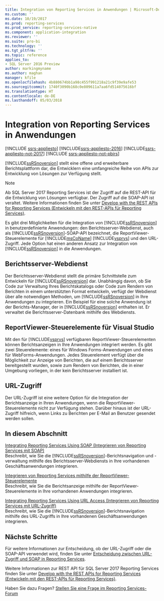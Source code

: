 ```yaml
---
title: Integration von Reporting Services in Anwendungen | Microsoft-Dokumentation
ms.custom: ''
ms.date: 10/19/2017
ms.prod: reporting-services
ms.prod_service: reporting-services-native
ms.component: application-integration
ms.reviewer: ''
ms.suite: pro-bi
ms.technology: ''
ms.tgt_pltfrm: ''
ms.topic: reference
applies_to:
- SQL Server 2016 Preview
author: markingmyname
ms.author: maghan
manager: kfile
ms.openlocfilehash: 4b880674bb1a98c455f991218a21c9f39e9afe53
ms.sourcegitcommit: 1740f3090b168c0e809611a7aa6fd514075616bf
ms.translationtype: HT
ms.contentlocale: de-DE
ms.lasthandoff: 05/03/2018
---
```

# <a name="integrating-reporting-services-into-applications"></a>Integration von Reporting Services in Anwendungen

[!INCLUDE [ssrs-appliesto](../../includes/ssrs-appliesto.md)] [!INCLUDE[ssrs-appliesto-2016](../../includes/ssrs-appliesto-2016.md)] [!INCLUDE[ssrs-appliesto-not-2017](../../includes/ssrs-appliesto-not-2017.md)] [!INCLUDE [ssrs-appliesto-not-pbirs](../../includes/ssrs-appliesto-not-pbirs.md)]

  [!INCLUDE[ssRSnoversion](../../includes/ssrsnoversion-md.md)] stellt eine offene und erweiterbare Berichtsplattform dar, die Entwicklern eine umfangreiche Reihe von APIs zur Entwicklung von Lösungen zur Verfügung stellt.

> [!NOTE]
> Ab SQL Server 2017 Reporting Services ist der Zugriff auf die REST-API für die Entwicklung von Lösungen verfügbar. Der Zugriff auf die SOAP-API ist veraltet. Weitere Informationen finden Sie unter [Develop with the REST APIs for Reporting Services (Entwickeln mit den REST-APIs für Reporting Services)](../developer/rest-api.md).
  
 Es gibt drei Möglichkeiten für die Integration von [!INCLUDE[ssRSnoversion](../../includes/ssrsnoversion-md.md)] in benutzerdefinierte Anwendungen: den Berichtsserver-Webdienst, auch als [!INCLUDE[ssRSnoversion](../../includes/ssrsnoversion-md.md)]-SOAP-API bezeichnet, die ReportViewer-Steuerelemente für [!INCLUDE[msCoName](../../includes/msconame-md.md)] [!INCLUDE[vsprvs](../../includes/vsprvs-md.md)] und den URL-Zugriff. Jede Option hat einen anderen Ansatz zur Integration von [!INCLUDE[ssRSnoversion](../../includes/ssrsnoversion-md.md)] in die Anwendungen.
  
## <a name="report-server-web-service"></a>Berichtsserver-Webdienst

 Der Berichtsserver-Webdienst stellt die primäre Schnittstelle zum Entwickeln für [!INCLUDE[ssRSnoversion](../../includes/ssrsnoversion-md.md)] dar. Unabhängig davon, ob Sie Code zur Verwaltung Ihres Berichtskatalogs oder Code zum Rendern von Berichten in einem unterstützten Format entwickeln, verfügt der Webdienst über alle notwendigen Methoden, um [!INCLUDE[ssRSnoversion](../../includes/ssrsnoversion-md.md)] in Ihre Anwendungen zu integrieren. Ein Beispiel für eine solche Anwendung ist der Berichts-Manager, der in [!INCLUDE[ssRSnoversion](../../includes/ssrsnoversion-md.md)] enthalten ist. Er verwaltet die Berichtsserver-Datenbank mithilfe des Webdiensts.  
  
## <a name="reportviewer-controls-for-visual-studio"></a>ReportViewer-Steuerelemente für Visual Studio

 Mit den für [!INCLUDE[vsprvs](../../includes/vsprvs-md.md)] verfügbaren ReportViewer-Steuerelementen können Berichtsanzeigen in Ihre Anwendungen integriert werden. Es gibt zwei Steuerelemente: eines für Windows Forms-Anwendungen und eines für WebForms-Anwendungen. Jedes Steuerelement verfügt über die Möglichkeit zur Anzeige von Berichten, die auf einem Berichtsserver bereitgestellt wurden, sowie zum Rendern von Berichten, die in einer Umgebung vorliegen, in der kein Berichtsserver installiert ist.  
  
## <a name="url-access"></a>URL-Zugriff  
 Der URL-Zugriff ist eine weitere Option für die Integration der Berichtsanzeige in Ihren Anwendungen, wenn die ReportViewer-Steuerelemente nicht zur Verfügung stehen. Darüber hinaus ist der URL-Zugriff hilfreich, wenn Links zu Berichten per E-Mail an Benutzer gesendet werden sollen.  
  
## <a name="in-this-section"></a>In diesem Abschnitt

 [Integrating Reporting Services Using SOAP (Integrieren von Reporting Services mit SOAP)](../../reporting-services/application-integration/integrating-reporting-services-using-soap.md)  
 Beschreibt, wie Sie die [!INCLUDE[ssRSnoversion](../../includes/ssrsnoversion-md.md)]-Berichtsnavigation und -verwaltung mithilfe des Berichtsserver-Webdiensts in Ihre vorhandenen Geschäftsanwendungen integrieren.  
  
 [Integrieren von Reporting Services mithilfe der ReportViewer-Steuerelemente](../../reporting-services/application-integration/integrating-reporting-services-using-reportviewer-controls.md)  
 Beschreibt, wie Sie die Berichtsanzeige mithilfe der ReportViewer-Steuerelemente in Ihre vorhandenen Anwendungen integrieren.  
  
 [Integrating Reporting Services Using URL Access (Integrieren von Reporting Services mit URL-Zugriff)](../../reporting-services/application-integration/integrating-reporting-services-using-url-access.md)  
 Beschreibt, wie Sie die [!INCLUDE[ssRSnoversion](../../includes/ssrsnoversion-md.md)]-Berichtsnavigation mithilfe des URL-Zugriffs in Ihre vorhandenen Geschäftsanwendungen integrieren.  
  
## <a name="next-steps"></a>Nächste Schritte

Für weitere Informationen zur Entscheidung, ob der URL-Zugriff oder die SOAP-API verwendet wird, finden Sie unter [Entscheidung zwischen URL-Zugriff und SOAP in Reporting Services](choosing-between-url-access-and-soap.md).

Weitere Informationen zur REST API für SQL Server 2017 Reporting Services finden Sie unter [Develop with the REST APIs for Reporting Services (Entwickeln mit den REST-APIs für Reporting Services)](../developer/rest-api.md).

Haben Sie dazu Fragen? [Stellen Sie eine Frage im Reporting Services-Forum](http://go.microsoft.com/fwlink/?LinkId=620231)
